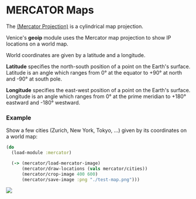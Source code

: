 # MERCATOR Maps

The [(Mercator Projection)](https://en.wikipedia.org/wiki/Mercator_projection)
is a cylindrical map projection. 

Venice's **geoip** module uses the Mercator map projection to show IP 
locations on a world map.

World coordinates are given by a latitude and a longitude.

**Latitude** specifies the north-south position of a point on the Earth's
surface. Latitude is an angle which ranges from 0° at the equator to +90°
at north and -90° at south pole.

**Longitude** specifies the east-west position of a point on the Earth's
surface. Longitude is an angle which ranges from 0° at the prime meridian
to +180° eastward and -180° westward.

### Example

Show a few cities (Zurich, New York, Tokyo, ...) given by its coordinates on 
a world map:

```clojure
(do
  (load-module :mercator)

  (-> (mercator/load-mercator-image)
      (mercator/draw-locations (vals mercator/cities))
      (mercator/crop-image 400 600)
      (mercator/save-image :png "./test-map.png")))
```

<img src="https://github.com/jlangch/venice/blob/master/doc/charts/mercator.png">
